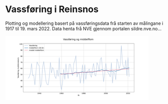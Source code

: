 # Vassføring i Reinsnos

Plotting og modellering basert på vassføringsdata frå starten av målingane i 1917 til 19. mars 2022. 
Data henta frå NVE gjennom portalen sildre.nve.no...

<img src="https://github.com/lektorodd/Geofag-1/blob/main/Hydrologi%20-%20vassf%C3%B8ring/Reinsnos%20-%20%C3%A5rleg%20vassf%C3%B8ring%20og%20middelflom.png" width=90% align="centre">
